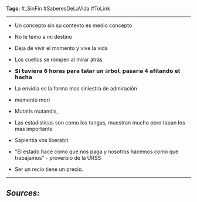**Tags:** #_SinFín 
#SaberesDeLaVida  #ToLink 
- - -
- Un concepto sin su contexto es medio concepto

- No le temo a mi destino

- Deja de vivir el momento y vive la vida

- Los cuellos se rompen al mirar atrás

- 𝗦𝗶 𝘁𝘂𝘃𝗶𝗲𝗿𝗮 𝟲 𝗵𝗼𝗿𝗮𝘀 𝗽𝗮𝗿𝗮 𝘁𝗮𝗹𝗮𝗿 𝘂𝗻 á𝗿𝗯𝗼𝗹, 𝗽𝗮𝘀𝗮𝗿í𝗮 𝟰 𝗮𝗳𝗶𝗹𝗮𝗻𝗱𝗼 𝗲𝗹 𝗵𝗮𝗰𝗵𝗮

- La envidia es la forma mas siniestra de admiración

- memento mori

- Mutatis mutandis,
 
- Las estadisticas son como los tangas, muestran mucho pero tapan los mas importante

- Sapientia vos liberabit

- "El estado hace como que nos paga y nosotros hacemos como que trabajamos" - proverbio de la URSS

- Ser un recio tiene un precio.
- - - 
## ***Sources:***
